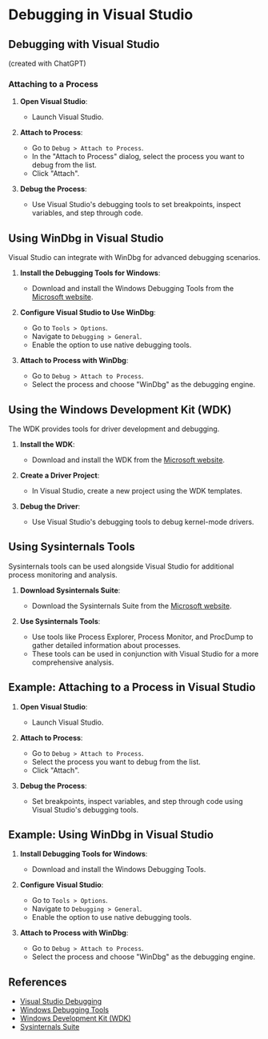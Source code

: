 # Debugging in Visual Studio

## Debugging with Visual Studio
(created with ChatGPT)

### Attaching to a Process

1. **Open Visual Studio**:
   - Launch Visual Studio.

2. **Attach to Process**:
   - Go to `Debug > Attach to Process`.
   - In the "Attach to Process" dialog, select the process you want to debug from the list.
   - Click "Attach".

3. **Debug the Process**:
   - Use Visual Studio's debugging tools to set breakpoints, inspect variables, and step through code.

## Using WinDbg in Visual Studio

Visual Studio can integrate with WinDbg for advanced debugging scenarios.

1. **Install the Debugging Tools for Windows**:
   - Download and install the Windows Debugging Tools from the [Microsoft website](https://docs.microsoft.com/en-us/windows-hardware/drivers/debugger/).

2. **Configure Visual Studio to Use WinDbg**:
   - Go to `Tools > Options`.
   - Navigate to `Debugging > General`.
   - Enable the option to use native debugging tools.

3. **Attach to Process with WinDbg**:
   - Go to `Debug > Attach to Process`.
   - Select the process and choose "WinDbg" as the debugging engine.

## Using the Windows Development Kit (WDK)

The WDK provides tools for driver development and debugging.

1. **Install the WDK**:
   - Download and install the WDK from the [Microsoft website](https://docs.microsoft.com/en-us/windows-hardware/drivers/download-the-wdk).

2. **Create a Driver Project**:
   - In Visual Studio, create a new project using the WDK templates.

3. **Debug the Driver**:
   - Use Visual Studio's debugging tools to debug kernel-mode drivers.

## Using Sysinternals Tools

Sysinternals tools can be used alongside Visual Studio for additional process monitoring and analysis.

1. **Download Sysinternals Suite**:
   - Download the Sysinternals Suite from the [Microsoft website](https://docs.microsoft.com/en-us/sysinternals/downloads/).

2. **Use Sysinternals Tools**:
   - Use tools like Process Explorer, Process Monitor, and ProcDump to gather detailed information about processes.
   - These tools can be used in conjunction with Visual Studio for a more comprehensive analysis.

## Example: Attaching to a Process in Visual Studio

1. **Open Visual Studio**:
   - Launch Visual Studio.

2. **Attach to Process**:
   - Go to `Debug > Attach to Process`.
   - Select the process you want to debug from the list.
   - Click "Attach".

3. **Debug the Process**:
   - Set breakpoints, inspect variables, and step through code using Visual Studio's debugging tools.

## Example: Using WinDbg in Visual Studio

1. **Install Debugging Tools for Windows**:
   - Download and install the Windows Debugging Tools.

2. **Configure Visual Studio**:
   - Go to `Tools > Options`.
   - Navigate to `Debugging > General`.
   - Enable the option to use native debugging tools.

3. **Attach to Process with WinDbg**:
   - Go to `Debug > Attach to Process`.
   - Select the process and choose "WinDbg" as the debugging engine.

## References
- [Visual Studio Debugging](https://docs.microsoft.com/en-us/visualstudio/debugger/debugging-in-visual-studio)
- [Windows Debugging Tools](https://docs.microsoft.com/en-us/windows-hardware/drivers/debugger/)
- [Windows Development Kit (WDK)](https://docs.microsoft.com/en-us/windows-hardware/drivers/download-the-wdk)
- [Sysinternals Suite](https://docs.microsoft.com/en-us/sysinternals/downloads/)